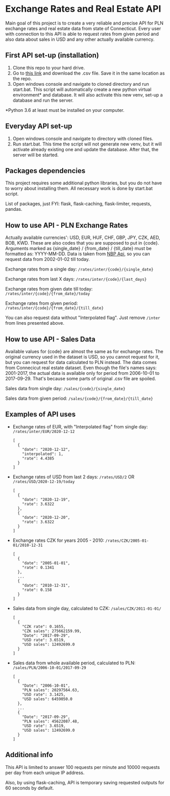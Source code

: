 # Exchange Rates and Real Estate API
Main goal of this project is to create a very reliable and precise API for PLN exchange rates and real estate data from state of Connecticut. 
Every user with connection to this API is able to request rates from given period and also data about sales in USD and any other actually available currency. 

## First API set-up (installation)
1. Clone this repo to your hard drive.
2. Go to [this link](https://data.world/state-of-connecticut/5mzw-sjtu) and download the .csv file. Save it in the same location as the repo.
3. Open windows console and navigate to cloned directory and run start.bat. This script will automatically create a new python virtual environment* and database. It will also activate this new venv, set-up a database and run the server.

\*Python 3.6 at least must be installed on your computer. 

## Everyday API set-up
1. Open windows console and navigate to directory with cloned files.
2. Run start.bat. This time the script will not generate new venv, but it will activate already existing one and update the database. After that, the server will be started.

## Packages dependencies
This project requires some additional python libraries, but you do not have to worry about installing them. All necessary work is done by start.bat script.

List of packages, just FYI: flask, flask-caching, flask-limiter, requests, pandas.

## How to use API - PLN Exchange Rates
Actually available currencies': USD, EUR, HUF, CHF, GBP, JPY, CZK, AED, BOB, KWD. 
These are also codes that you are supposed to put in {code}.  Arguments marked as {single_date} / {from_date} / {till_date} must be formatted as: YYYY-MM-DD. 
Data is taken from [NBP Api](http://api.nbp.pl), so you can request data from 2002-01-02 till today.

Exchange rates from a single day:
``/rates/inter/{code}/{single_date}``

Exchange rates from last X days:
``/rates/inter/{code}/{last_days}``

Exchange rates from given date till today:
``/rates/inter/{code}/{from_date}/today``

Exchange rates from given period:
``/rates/inter/{code}/{from_date}/{till_date}``

You can also request data without "Interpolated flag". Just remove ``/inter`` from lines presented above.

## How to use API - Sales Data
Available values for {code} are almost the same as for exchange rates. The original currency used in the dataset is USD, so you cannot request for it, but you can request for data calculated to PLN instead.
The data comes from Connecicut real estate dataset. Even though the file's names says: 2001-2017, the actual data is available only for period from 2006-10-01 to 2017-09-29. That's because some parts of original .csv file are spoiled.

Sales data from single day:
``/sales/{code}/{single_date}``

Sales data from given period:
``/sales/{code}/{from_date}/{till_date}``

## Examples of API uses

* Exchange rates of EUR, with "Interpolated flag" from single day: ``/rates/inter/EUR/2020-12-12`` 
	```
	[
	  {
	    "date": "2020-12-12", 
	    "interpolated": 1, 
	    "rate": 4.4385
	  }
	] 
	```
* Exchange rates of USD from last 2 days: ``/rates/USD/2``  OR ``/rates/USD/2020-12-19/today``
	```
	[
	  {
	    "date": "2020-12-19", 
	    "rate": 3.6322
	  }, 
	  {
	    "date": "2020-12-20", 
	    "rate": 3.6322
	  }
	]
	```

* Exchange rates CZK for years 2005 - 2010:  ``/rates/CZK/2005-01-01/2010-12-31`` 

	```
	[
	  {
	    "date": "2005-01-01", 
	    "rate": 0.1341
	  },
	  ...
	  {
	    "date": "2010-12-31", 
	    "rate": 0.158
	  }
	]
	```
* Sales data from single day, calculated to CZK: ``/sales/CZK/2011-01-01/`` 
	```	
	[
	  {
	    "CZK rate": 0.1655, 
	    "CZK sales": 275662159.99, 
	    "Date": "2017-09-29", 
	    "USD rate": 3.6519, 
	    "USD sales": 12492699.0
	  }
	]
	```
* Sales data from whole available period, calculated to PLN:
``/sales/PLN/2006-10-01/2017-09-29`` 
	```
	[
	  {
	    "Date": "2006-10-01", 
	    "PLN sales": 20297564.63, 
	    "USD rate": 3.1425, 
	    "USD sales": 6459050.0
	  },
	  ...
	  {
	    "Date": "2017-09-29", 
	    "PLN sales": 45622087.48, 
	    "USD rate": 3.6519, 
	    "USD sales": 12492699.0
	  }
	]
	```

## Additional info

This API is limited to answer 100 requests per minute and 10000 requests per day from each unique IP address.

Also, by using flask-caching, API is temporary saving requested outputs for 60 seconds by default.
